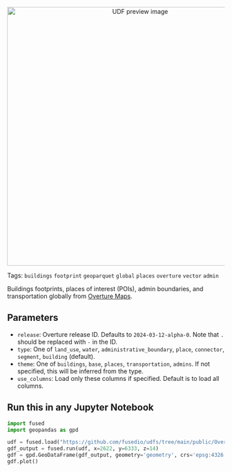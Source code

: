 <!--fused:preview-->
<p align="center"><img src="https://fused-magic.s3.us-west-2.amazonaws.com/thumbnails/udfs-staging/Overture_Map_Example.png" width="600" alt="UDF preview image"></p>

<!--fused:tags-->
Tags: `buildings` `footprint` `geoparquet` `global` `places` `overture` `vector` `admin`

<!--fused:readme-->
Buildings footprints, places of interest (POIs), admin boundaries, and transportation globally from [Overture Maps](https://overturemaps.org/).

## Parameters

- `release`: Overture release ID. Defaults to `2024-03-12-alpha-0`. Note that `.` should be replaced with `-` in the ID.
- `type`: One of `land_use`, `water`, `administrative_boundary`, `place`, `connector`, `segment`, `building` (default).
- `theme`: One of `buildings`, `base`, `places`, `transportation`, `admins`. If not specified, this will be inferred from the type.
- `use_columns`: Load only these columns if specified. Default is to load all columns.

## Run this in any Jupyter Notebook

```python
import fused
import geopandas as gpd

udf = fused.load("https://github.com/fusedio/udfs/tree/main/public/Overture_Maps_Example")
gdf_output = fused.run(udf, x=2622, y=6333, z=14)
gdf = gpd.GeoDataFrame(gdf_output, geometry='geometry', crs='epsg:4326')
gdf.plot()
```
